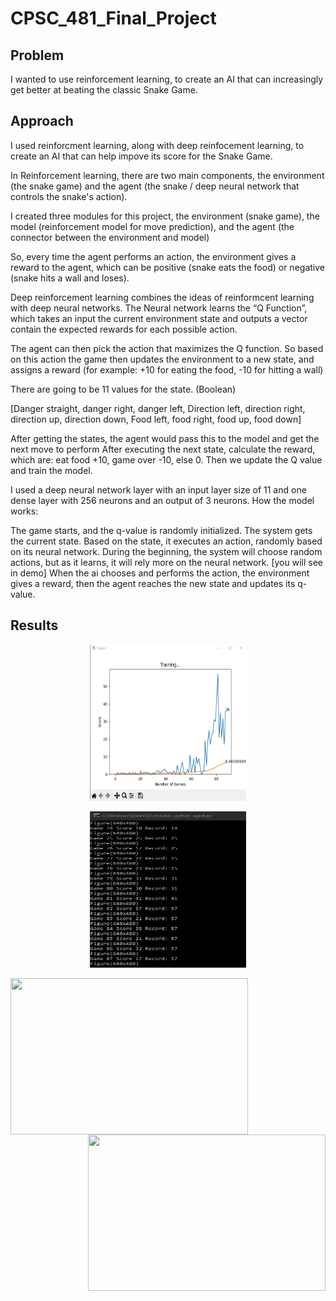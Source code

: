 # CPSC_481_Final_Project

## Problem

I wanted to use reinforcement learning, to create an AI that can increasingly get better at beating the classic Snake Game.

## Approach

I used reinforcment learning, along with deep reinfocement learning, to create an AI that can help impove its score for the Snake Game.

In Reinforcement learning, there are two main components, the environment (the snake game) and the agent (the snake / deep neural network that controls the snake's action).

I created three modules for this project, the environment (snake game), the model (reinforcement model for move prediction), and the agent (the connector between the environment and model)

So, every time the agent performs an action, the environment gives a reward to the agent, which can be positive (snake eats the food) or negative (snake hits a wall and loses).

Deep reinforcement learning combines the ideas of reinformcent learning with deep neural networks.
The Neural network learns the “Q Function”, which takes an input the current environment state and outputs a vector contain the expected rewards for each possible action. 

The agent can then pick the action that maximizes the Q function. So based on this action the game then updates the environment to a new state, and assigns a reward (for example: +10 for eating the food, -10 for hitting a wall)

There are going to be 11 values for the state. (Boolean)

[Danger straight, danger right, danger left,
Direction left, direction right, direction up, direction down,
Food left, food right, food up, food down]

After getting the states, the agent would pass this to the model and get the next move to perform
After executing the next state, calculate the reward, which are: eat food +10, game over -10, else 0.
Then we update the Q value and train the model.

I used a deep neural network layer with an input layer size of 11 and one dense layer with 256 neurons and an output of 3 neurons.
How the model works:

The game starts, and the q-value is randomly initialized.
The system gets the current state.
Based on the state, it executes an action, randomly based on its neural network. During the beginning, the system will choose random actions, but as it learns, it will rely more on the neural network. [you will see in demo]
When the ai chooses and performs the action, the environment gives a reward, then the agent reaches the new state and updates its q-value.

## Results

<p align="center">
<img src="https://github.com/le11evan/CPSC_481_Final_Project/blob/main/graph results.png" width="250" height="250" />
 </p>
 
<p align="center">
<img src="https://github.com/le11evan/CPSC_481_Final_Project/blob/main/results.png" width="250" height="250" />
 </p>

<p>
<img src="https://github.com/vedantgoswami/SnakeGameAI/blob/main/Images/new.gif" width=380px height=250px align='left'>
<img src="https://github.com/vedantgoswami/SnakeGameAI/blob/main/Images/Animation.gif" width=380px height=250px align='right'>
<br><br><br><br><br><br><br><br><br><br><br>
<p style="font-size:25px">
<pre>              <b> Intial Results</b>                                                <b>After about 80<sup>th</sup> Games</b></pre>
</p>
